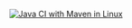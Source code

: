 [![Java CI with Maven in Linux](https://github.com/MihailTeodor/github-ci-example/actions/workflows/maven.yml/badge.svg)](https://github.com/MihailTeodor/github-ci-example/actions/workflows/maven.yml)

